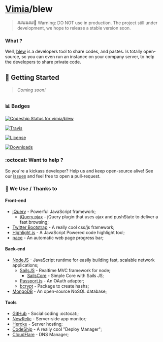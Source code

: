 [Vimia](http://github.com/vimia)/blew 
========

> ######:construction: Warning: DO NOT use in production.
> The project still under development, we hope to release a stable version soon. 


### What ?
 
 Well, [blew](http://blew.io) is a developers tool to share codes, and pastes.
 Is totally open-source, so you can even run an instance on your company server, to help the developers to share private code.

## :rocket: Getting Started

> ###### Coming soon!

 
### :bar_chart: Badges

[![Codeship Status for vimia/blew](https://codeship.io/projects/8a1061c0-1013-0132-bd99-12312912b657/status)](https://codeship.io/projects/32773)

[![Travis](http://img.shields.io/travis/vimia/blew.svg?style=flat)](https://travis-ci.org/vimia/blew)

[![License](http://img.shields.io/npm/l/blew.svg?style=flat)](https://raw.githubusercontent.com/vimia/blew/master/LICENSE)

[![Downloads](http://img.shields.io/npm/dm/blew.svg?style=flat)](https://npmjs.org/package/blew)


### :octocat: Want to help ?

So you're a kickass developer? Help us and keep open-source alive!
See our [issues](http://github.com/vimia/blew/issues) and feel free to open a pull-request.

### :clap: We Use / Thanks to

#### Front-end
* [jQuery](http://jquery.com) - Powerful JavaScript framework;
	* [jQuery.pjax](https://github.com/defunkt/jquery-pjax) - jQuery plugin that uses ajax and pushState to deliver a fast browsing;
* [Twitter Bootstrap](http://getbootstrap.com/) - A really cool css/js framework;
* [Highlight.js](https://highlightjs.org/) - A JavaScript Powered code highlight tool;
* [pace](https://github.com/HubSpot/pace) - An automatic web page progress bar;

#### Back-end

* [NodeJS](http://nodejs.org/) - JavaScript runtime for easily building fast, scalable network applications;
	* [SailsJS](http://sailsjs.org/) - Realtime MVC framework for node;
		* [SailsCore](https://github.com/vimia/sails-core) - Simple Core with Sails JS;
	* [Passport.js](http://passportjs.org/) - An OAuth adapter;
	* [bcrypt](https://github.com/ncb000gt/node.bcrypt.js) - Package to create hashs;
* [MongoDB](http://mongodb.org/) - An open-source NoSQL database;

#### Tools

* [GitHub](http://github.com/) - Social coding :octocat:;
* [NewRelic](http://newrelic.com/) - Server-side app monitor;
* [Heroku](http://heroku.com/) - Server hosting;
* [CodeShip](http://codeship.io/) - A really cool "Deploy Manager";
* [CloudFlare](http://cloudflare.com/) - DNS Manager;

